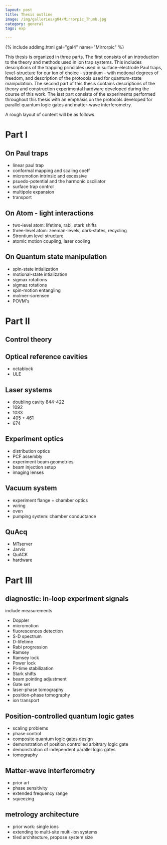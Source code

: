 ```yaml
---
layout: post
title: Thesis outline
image: /img/galleries/g04/Mirrorpic_Thumb.jpg
category: general
tags: exp

---
```

{% include addimg.html gal="gal4" name="Mirrorpic" %}


This thesis is organized in three parts. The first consists of an introduction to the theory and methods used in ion trap systems. This includes descriptions of the trapping principles used in surface-electrode Paul traps, level-structure for our ion of choice - strontium - with motional degrees of freedom, and description of the protocols used for quantum-state manipulation. The second part of this thesis contains descriptions of the theory and construction experimental hardware developed during the course of this work. The last part consists of the experiments performed throughout this thesis with an emphasis on the protocols developed for parallel quantum logic gates and matter-wave interferometry. 

A rough layout of content will be as follows. 

# Part I 

## On Paul traps

- linear paul trap
- conformal mapping and scaling coeff
- micromotion intrinsic and excessive 
- psuedo-potential and the harmonic oscillator
- surface trap control 
- multipole expansion 
- transport 

## On Atom - light interactions

- two-level atom: lifetime, rabi, stark shifts
- three-level atom: zeeman-levels, dark-states, recycling
- Strontium level structure
- atomic motion coupling, laser cooling

## On Quantum state manipulation

- spin-state intialization 
- motional-state intialization 
- sigmax rotations
- sigmaz rotations
- spin-motion entangling 
- molmer-sorensen 
- POVM's


# Part II 

## Control theory

## Optical reference cavities

- octablock 
- ULE 

## Laser systems

- doubling cavity 844-422
- 1092
- 1033 
- 405 + 461 
- 674 

## Experiment optics

- distribution optics
- PCF assembly
- experiment beam geometries
- beam injection setup
- imaging lenses

## Vacuum system

- experiment flange + chamber optics 
- wiring 
- oven 
- pumping system: chamber conductance 

## QuAcq

- MTserver
- Jarvis 
- QuACK
- hardware



# Part III 

## diagnostic: in-loop experiment signals 

include measurements
- Doppler
- micromotion
- fluorescences detection
- S-D spectrum
- D-lifetime 
- Rabi progression
- Ramsey
- Ramsey lock
- Power lock
- Pi-time stabilization
- Stark shifts
- beam pointing adjustment
- Gate set 
- laser-phase tomography 
- position-phase tomography
- ion transport 

## Position-controlled quantum logic gates

- scaling problems 
- phase control
- composite quantum logic gates design
- demonstration of position controlled arbitrary logic gate
- demonstration of independent parallel logic gates 
- tomography 


## Matter-wave interferometry 

- prior art 
- phase sensitivity 
- extended frequency range
- squeezing

## metrology architecture

- prior work: single ions 
- extending to multi-site multi-ion systems
- tiled architecture, propose system size 

